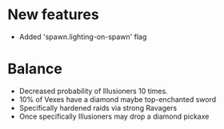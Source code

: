 # New features
* Added 'spawn.lighting-on-spawn' flag
# Balance
* Decreased probability of Illusioners 10 times.
* 10% of Vexes have a diamond maybe top-enchanted sword
* Specifically hardened raids via strong Ravagers
* Once specifically Illusioners may drop a diamond pickaxe